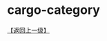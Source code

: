 <!--
 * @Date: 2020-09-27 12:36:11
 * @LastEditTime: 2020-09-27 12:43:08
-->

# cargo-category

[【返回上一级】](../README.md)
